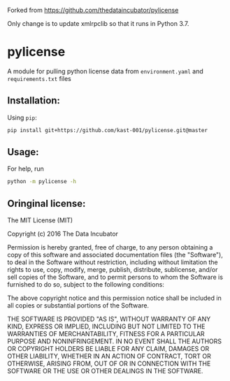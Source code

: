 Forked from https://github.com/thedataincubator/pylicense

Only change is to update xmlrpclib so that it runs in Python 3.7.

# pylicense
A module for pulling python license data from `environment.yaml` and `requirements.txt` files

## Installation:
Using `pip`:

```bash
pip install git+https://github.com/kast-001/pylicense.git@master
```

## Usage:
For help, run

```bash
python -m pylicense -h
```
## Oringinal license:

The MIT License (MIT)

Copyright (c) 2016 The Data Incubator

Permission is hereby granted, free of charge, to any person obtaining a copy
of this software and associated documentation files (the "Software"), to deal
in the Software without restriction, including without limitation the rights
to use, copy, modify, merge, publish, distribute, sublicense, and/or sell
copies of the Software, and to permit persons to whom the Software is
furnished to do so, subject to the following conditions:

The above copyright notice and this permission notice shall be included in all
copies or substantial portions of the Software.

THE SOFTWARE IS PROVIDED "AS IS", WITHOUT WARRANTY OF ANY KIND, EXPRESS OR
IMPLIED, INCLUDING BUT NOT LIMITED TO THE WARRANTIES OF MERCHANTABILITY,
FITNESS FOR A PARTICULAR PURPOSE AND NONINFRINGEMENT. IN NO EVENT SHALL THE
AUTHORS OR COPYRIGHT HOLDERS BE LIABLE FOR ANY CLAIM, DAMAGES OR OTHER
LIABILITY, WHETHER IN AN ACTION OF CONTRACT, TORT OR OTHERWISE, ARISING FROM,
OUT OF OR IN CONNECTION WITH THE SOFTWARE OR THE USE OR OTHER DEALINGS IN THE
SOFTWARE.
